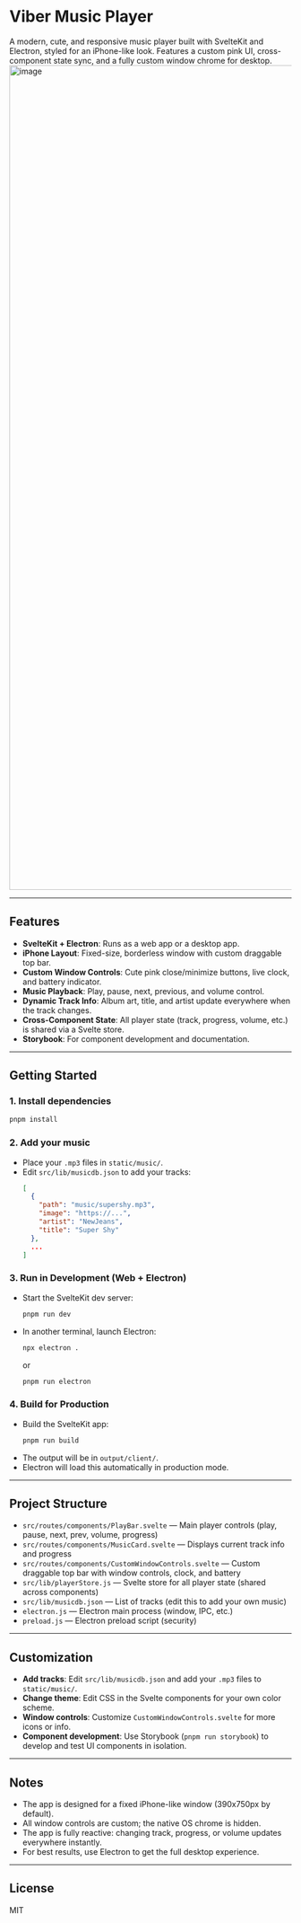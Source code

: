 # Viber Music Player

A modern, cute, and responsive music player built with SvelteKit and Electron, styled for an iPhone-like look. Features a custom pink UI, cross-component state sync, and a fully custom window chrome for desktop.
<img width="1469" alt="image" src="https://github.com/user-attachments/assets/f2588bac-b0a6-47ba-ae36-f765630470b8" />


---

## Features

- **SvelteKit + Electron**: Runs as a web app or a desktop app.
- **iPhone Layout**: Fixed-size, borderless window with custom draggable top bar.
- **Custom Window Controls**: Cute pink close/minimize buttons, live clock, and battery indicator.
- **Music Playback**: Play, pause, next, previous, and volume control.
- **Dynamic Track Info**: Album art, title, and artist update everywhere when the track changes.
- **Cross-Component State**: All player state (track, progress, volume, etc.) is shared via a Svelte store.
- **Storybook**: For component development and documentation.

---

## Getting Started

### 1. Install dependencies
```sh
pnpm install
```

### 2. Add your music
- Place your `.mp3` files in `static/music/`.
- Edit `src/lib/musicdb.json` to add your tracks:
  ```json
  [
    {
      "path": "music/supershy.mp3",
      "image": "https://...",
      "artist": "NewJeans",
      "title": "Super Shy"
    },
    ...
  ]
  ```

### 3. Run in Development (Web + Electron)
- Start the SvelteKit dev server:
  ```sh
  pnpm run dev
  ```
- In another terminal, launch Electron:
  ```sh
  npx electron .
  ```
  or
  ```sh
  pnpm run electron
  ```

### 4. Build for Production
- Build the SvelteKit app:
  ```sh
  pnpm run build
  ```
- The output will be in `output/client/`.
- Electron will load this automatically in production mode.

---

## Project Structure

- `src/routes/components/PlayBar.svelte` — Main player controls (play, pause, next, prev, volume, progress)
- `src/routes/components/MusicCard.svelte` — Displays current track info and progress
- `src/routes/components/CustomWindowControls.svelte` — Custom draggable top bar with window controls, clock, and battery
- `src/lib/playerStore.js` — Svelte store for all player state (shared across components)
- `src/lib/musicdb.json` — List of tracks (edit this to add your own music)
- `electron.js` — Electron main process (window, IPC, etc.)
- `preload.js` — Electron preload script (security)

---

## Customization

- **Add tracks**: Edit `src/lib/musicdb.json` and add your `.mp3` files to `static/music/`.
- **Change theme**: Edit CSS in the Svelte components for your own color scheme.
- **Window controls**: Customize `CustomWindowControls.svelte` for more icons or info.
- **Component development**: Use Storybook (`pnpm run storybook`) to develop and test UI components in isolation.

---

## Notes
- The app is designed for a fixed iPhone-like window (390x750px by default).
- All window controls are custom; the native OS chrome is hidden.
- The app is fully reactive: changing track, progress, or volume updates everywhere instantly.
- For best results, use Electron to get the full desktop experience.

---

## License
MIT
